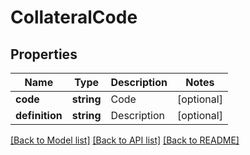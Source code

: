 # CollateralCode

## Properties
Name | Type | Description | Notes
------------ | ------------- | ------------- | -------------
**code** | **string** | Code | [optional] 
**definition** | **string** | Description | [optional] 

[[Back to Model list]](../README.md#documentation-for-models) [[Back to API list]](../README.md#documentation-for-api-endpoints) [[Back to README]](../README.md)



